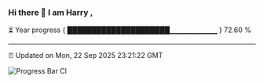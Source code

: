 ### Hi there 👋 I am Harry , 

⏳ Year progress { █████████████████████▁▁▁▁▁▁▁▁▁ } 72.60 %

---

⏰ Updated on Mon, 22 Sep 2025 23:21:22 GMT

![Progress Bar CI](https://github.com/duykhang68/duykhang68/workflows/Progress%20Bar%20CI/badge.svg)

